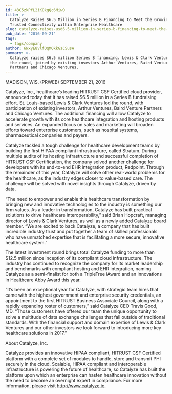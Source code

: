 ```yaml
---
id: 43C5zkPfL2iKOkgQc6MiwO
title: >-
  Catalyze Raises $6.5 Million in Series B Financing to Meet the Growing Need of
  Trusted Connectivity within Enterprise Healthcare
slug: catalyze-raises-usd6-5-million-in-series-b-financing-to-meet-the-growing
pub_date: '2016-09-21'
tags:
  - tags/company
author: 6NxyE8vlfOqMOkkGsCSusA
summary: >-
  Catalyze raises $6.5 million Series B financing. Lewis & Clark Ventures led
  the round, joined by existing investors Arthur Ventures, Baird Venture
  Partners and Chicago Ventures.
---
```

MADISON, WIS. (PRWEB) SEPTEMBER 21, 2016

Catalyze, Inc., healthcare’s leading HITRUST CSF Certified cloud provider, announced today that it has raised $6.5 million in a Series B fundraising effort. St. Louis-based Lewis & Clark Ventures led the round, with participation of existing investors, Arthur Ventures, Baird Venture Partners and Chicago Ventures. The additional financing will allow Catalyze to accelerate growth with its core healthcare integration and hosting products and services. An expanded focus on sales and marketing will broaden efforts toward enterprise customers, such as hospital systems, pharmaceutical companies and payers.

Catalyze tackled a tough challenge for healthcare development teams by building the first HIPAA compliant infrastructure, called Stratum. During multiple audits of its hosting infrastructure and successful completion of HITRUST CSF Certification, the company solved another challenge for developers with its end-to-end EHR integration product, Redpoint. Through the remainder of this year, Catalyze will solve other real-world problems for the healthcare, as the industry edges closer to value-based care. The challenge will be solved with novel insights through Catalyze, driven by data.

“The need to empower and enable this healthcare transformation by bringing new and innovative technologies to the industry is something our firm values. As a leader in transformation, Catalyze has built practical solutions to drive healthcare interoperability,” said Brian Hopcraft, managing director of Lewis & Clark Ventures, as well as a newly added Catalyze board member. “We are excited to back Catalyze, a company that has built incredible industry trust and put together a team of skilled professionals who have unmatched expertise that is facilitating a more secure, innovative healthcare system.”

The latest investment round brings total Catalyze funding to more than $12.5 million since inception of its compliant cloud infrastructure. The industry has continued to recognize the company for its market leadership and benchmarks with compliant hosting and EHR integration, naming Catalyze as a semi-finalist for both a TripleTree iAward and an Innovations in Healthcare Abby Award this year.

“It’s been an exceptional year for Catalyze, with strategic team hires that came with the highest government and enterprise security credentials, an appointment to the first HITRUST Business Associate Council, along with a rapidly expanding roster of customers,” said Catalyze CEO Travis Good, MD. “Those customers have offered our team the unique opportunity to solve a multitude of data exchange challenges that fall outside of traditional standards. With the financial support and domain expertise of Lewis & Clark Ventures and our other investors we look forward to introducing more key healthcare solutions in 2017.”

About Catalyze, Inc. 

Catalyze provides an innovative HIPAA compliant, HITRUST CSF Certified platform with a complete set of modules to handle, store and transmit PHI securely in the cloud. Scalable, HIPAA compliant and interoperable infrastructure is powering the future of healthcare, so Catalyze has built the platform upon which an enterprise can hasten healthcare innovation without the need to become an overnight expert in compliance. For more information, please visit http://www.catalyze.io.
  